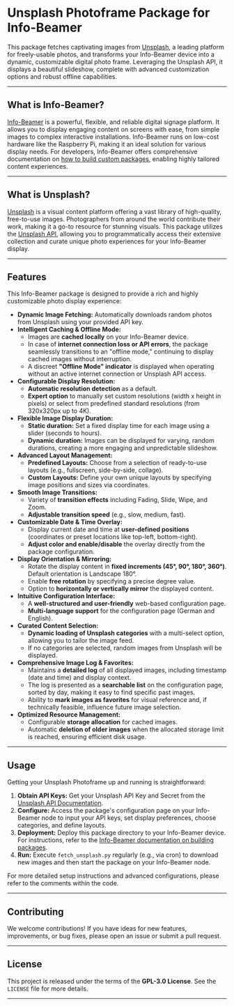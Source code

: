 # Unsplash Photoframe Package for Info-Beamer

This package fetches captivating images from [Unsplash](https://unsplash.com), a leading platform for freely-usable photos, and transforms your Info-Beamer device into a dynamic, customizable digital photo frame. Leveraging the Unsplash API, it displays a beautiful slideshow, complete with advanced customization options and robust offline capabilities.

---

## What is Info-Beamer?

[Info-Beamer](https://info-beamer.com/) is a powerful, flexible, and reliable digital signage platform. It allows you to display engaging content on screens with ease, from simple images to complex interactive installations. Info-Beamer runs on low-cost hardware like the Raspberry Pi, making it an ideal solution for various display needs. For developers, Info-Beamer offers comprehensive documentation on [how to build custom packages](https://info-beamer.com/doc/building-packages), enabling highly tailored content experiences.

---

## What is Unsplash?

[Unsplash](https://unsplash.com) is a visual content platform offering a vast library of high-quality, free-to-use images. Photographers from around the world contribute their work, making it a go-to resource for stunning visuals. This package utilizes the [Unsplash API](https://unsplash.com/documentation), allowing you to programmatically access their extensive collection and curate unique photo experiences for your Info-Beamer display.

---

## Features

This Info-Beamer package is designed to provide a rich and highly customizable photo display experience:

* **Dynamic Image Fetching:** Automatically downloads random photos from Unsplash using your provided API key.
* **Intelligent Caching & Offline Mode:**
    * Images are **cached locally** on your Info-Beamer device.
    * In case of **internet connection loss or API errors**, the package seamlessly transitions to an "offline mode," continuing to display cached images without interruption.
    * A discreet **"Offline Mode" indicator** is displayed when operating without an active internet connection or Unsplash API access.
* **Configurable Display Resolution:**
    * **Automatic resolution detection** as a default.
    * **Expert option** to manually set custom resolutions (width x height in pixels) or select from predefined standard resolutions (from 320x320px up to 4K).
* **Flexible Image Display Duration:**
    * **Static duration:** Set a fixed display time for each image using a slider (seconds to hours).
    * **Dynamic duration:** Images can be displayed for varying, random durations, creating a more engaging and unpredictable slideshow.
* **Advanced Layout Management:**
    * **Predefined Layouts:** Choose from a selection of ready-to-use layouts (e.g., fullscreen, side-by-side, collage).
    * **Custom Layouts:** Define your own unique layouts by specifying image positions and sizes via coordinates.
* **Smooth Image Transitions:**
    * Variety of **transition effects** including Fading, Slide, Wipe, and Zoom.
    * **Adjustable transition speed** (e.g., slow, medium, fast).
* **Customizable Date & Time Overlay:**
    * Display current date and time at **user-defined positions** (coordinates or preset locations like top-left, bottom-right).
    * **Adjust color and enable/disable** the overlay directly from the package configuration.
* **Display Orientation & Mirroring:**
    * Rotate the display content in **fixed increments (45°, 90°, 180°, 360°)**. Default orientation is Landscape 180°.
    * Enable **free rotation** by specifying a precise degree value.
    * Option to **horizontally or vertically mirror** the displayed content.
* **Intuitive Configuration Interface:**
    * A **well-structured and user-friendly** web-based configuration page.
    * **Multi-language support** for the configuration page (German and English).
* **Curated Content Selection:**
    * **Dynamic loading of Unsplash categories** with a multi-select option, allowing you to tailor the image feed.
    * If no categories are selected, random images from Unsplash will be displayed.
* **Comprehensive Image Log & Favorites:**
    * Maintains a **detailed log** of all displayed images, including timestamp (date and time) and display context.
    * The log is presented as a **searchable list** on the configuration page, sorted by day, making it easy to find specific past images.
    * Ability to **mark images as favorites** for visual reference and, if technically feasible, influence future image selection.
* **Optimized Resource Management:**
    * Configurable **storage allocation** for cached images.
    * Automatic **deletion of older images** when the allocated storage limit is reached, ensuring efficient disk usage.

---

## Usage

Getting your Unsplash Photoframe up and running is straightforward:

1.  **Obtain API Keys:** Get your Unsplash API Key and Secret from the [Unsplash API Documentation](https://unsplash.com/documentation).
2.  **Configure:** Access the package's configuration page on your Info-Beamer node to input your API keys, set display preferences, choose categories, and define layouts.
3.  **Deployment:** Deploy this package directory to your Info-Beamer device. For instructions, refer to the [Info-Beamer documentation on building packages](https://info-beamer.com/doc/building-packages).
4.  **Run:** Execute `fetch_unsplash.py` regularly (e.g., via cron) to download new images and then start the package on your Info-Beamer node.

For more detailed setup instructions and advanced configurations, please refer to the comments within the code.

---

## Contributing

We welcome contributions! If you have ideas for new features, improvements, or bug fixes, please open an issue or submit a pull request.

---

## License

This project is released under the terms of the **GPL-3.0 License**. See the `LICENSE` file for more details.

---

